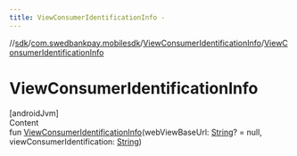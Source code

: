 ```yaml
---
title: ViewConsumerIdentificationInfo -
---
```

//[sdk](../../../index)/[com.swedbankpay.mobilesdk](../index)/[ViewConsumerIdentificationInfo](index)/[ViewConsumerIdentificationInfo](-view-consumer-identification-info)



# ViewConsumerIdentificationInfo  
[androidJvm]  
Content  
fun [ViewConsumerIdentificationInfo](-view-consumer-identification-info)(webViewBaseUrl: [String](https://kotlinlang.org/api/latest/jvm/stdlib/kotlin/-string/index.html)? = null, viewConsumerIdentification: [String](https://kotlinlang.org/api/latest/jvm/stdlib/kotlin/-string/index.html))  



